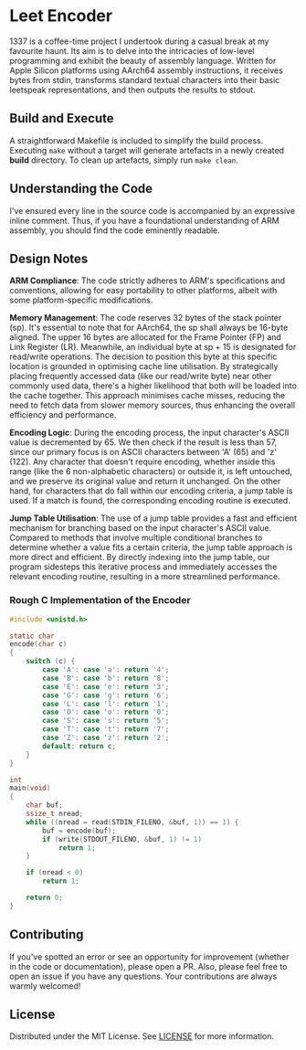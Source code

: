 # Leet Encoder

1337 is a coffee-time project I undertook during a casual break at my favourite
haunt. Its aim is to delve into the intricacies of low-level programming and
exhibit the beauty of assembly language. Written for Apple Silicon platforms
using AArch64 assembly instructions, it receives bytes from stdin, transforms
standard textual characters into their basic leetspeak representations, and then
outputs the results to stdout.

## Build and Execute

A straightforward Makefile is included to simplify the build process. Executing
`make` without a target will generate artefacts in a newly created **build**
directory. To clean up artefacts, simply run `make clean`.

## Understanding the Code

I've ensured every line in the source code is accompanied by an expressive inline
comment. Thus, if you have a foundational understanding of ARM assembly, you
should find the code eminently readable.

## Design Notes

**ARM Compliance**: The code strictly adheres to ARM's specifications and
conventions, allowing for easy portability to other platforms, albeit with some
platform-specific modifications.

**Memory Management**: The code reserves 32 bytes of the stack pointer (sp). It's
essential to note that for AArch64, the sp shall always be 16-byte aligned. The
upper 16 bytes are allocated for the Frame Pointer (FP) and Link Register (LR).
Meanwhile, an individual byte at sp + 15 is designated for read/write operations.
The decision to position this byte at this specific location is grounded in
optimising cache line utilisation. By strategically placing frequently accessed
data (like our read/write byte) near other commonly used data, there's a higher
likelihood that both will be loaded into the cache together. This approach
minimises cache misses, reducing the need to fetch data from slower memory
sources, thus enhancing the overall efficiency and performance.

**Encoding Logic**: During the encoding process, the input character's ASCII
value is decremented by 65. We then check if the result is less than 57, since
our primary focus is on ASCII characters between 'A' (65) and 'z' (122). Any
character that doesn't require encoding, whether inside this range (like the 6
non-alphabetic characters) or outside it, is left untouched, and we preserve its
original value and return it unchanged. On the other hand, for characters that do
fall within our encoding criteria, a jump table is used. If a match is found, the
corresponding encoding routine is executed.

**Jump Table Utilisation**: The use of a jump table provides a fast and efficient
mechanism for branching based on the input character's ASCII value. Compared to
methods that involve multiple conditional branches to determine whether a value
fits a certain criteria, the jump table approach is more direct and efficient.
By directly indexing into the jump table, our program sidesteps this iterative
process and immediately accesses the relevant encoding routine, resulting in a
more streamlined performance.

### Rough C Implementation of the Encoder

```c
#include <unistd.h>

static char
encode(char c)
{
    switch (c) {
        case 'A': case 'a': return '4';
        case 'B': case 'b': return '8';
        case 'E': case 'e': return '3';
        case 'G': case 'g': return '6';
        case 'L': case 'l': return '1';
        case 'O': case 'o': return '0';
        case 'S': case 's': return '5';
        case 'T': case 't': return '7';
        case 'Z': case 'z': return '2';
        default: return c;
    }
}

int
main(void)
{
    char buf;
    ssize_t nread;
    while ((nread = read(STDIN_FILENO, &buf, 1)) == 1) {
        buf = encode(buf);
        if (write(STDOUT_FILENO, &buf, 1) != 1)
            return 1;
    }

    if (nread < 0)
        return 1;

    return 0;
}
```

## Contributing

If you've spotted an error or see an opportunity for improvement (whether in the
code or documentation), please open a PR. Also, please feel free to open an issue
if you have any questions. Your contributions are always warmly welcomed!

## License

Distributed under the MIT License. See [LICENSE](LICENSE) for more information.
